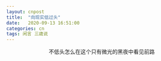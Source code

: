 ```yaml
---
layout: cnpost
title:  "向现实低过头"
date:   2020-09-13 16:51:00
categories: cn
tags: 闲言 三歳说
---
```



<center>
不低头怎么在这个只有微光的黑夜中看见前路
</center>
